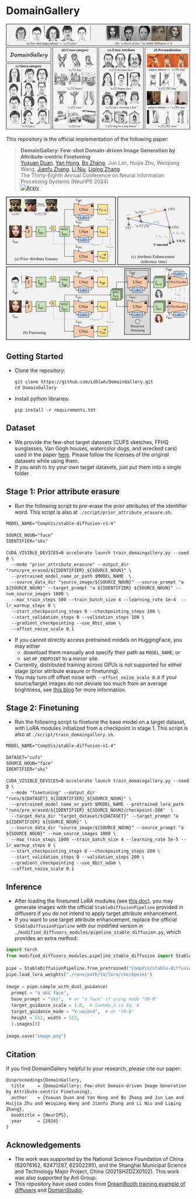 # DomainGallery

<img src="./docs/intro.jpg">

This repository is the official implementation of the following paper:

> **DomainGallery: Few-shot Domain-driven Image Generation by Attribute-centric Finetuning**<br>
> [Yuxuan Duan](https://ldhlwh.github.io/), [Yan Hong](https://github.com/hy-zpg), [Bo Zhang](https://bo-zhang-cs.github.io/), Jun Lan, Huijia Zhu, Weiqiang Wang, [Jianfu Zhang](http://www.qingyuan.sjtu.edu.cn/a/Jianfu-Zhang.html), [Li Niu](http://www.ustcnewly.com/), [Liqing Zhang](https://bcmi.sjtu.edu.cn/~zhangliqing/)<br>
> The Thirty-Eighth Annual Conference on Neural Information Processing Systems (NeurIPS 2024)<br>
> [![Arxiv](https://img.shields.io/badge/arXiv-2411.04571-b31b1b)](https://arxiv.org/abs/2411.04571)

<img src="./docs/method.jpg">


## Getting Started

- Clone the repository:
    ```shell
    git clone https://github.com/Ldhlwh/DomainGallery.git
    cd DomainGallery
    ```
- Install python libraries:
    ```shell
    pip install -r requirements.txt
    ```


## Dataset

- We provide the few-shot target datasets (CUFS sketches, FFHQ sunglasses, Van Gogh houses, watercolor dogs, and wrecked cars) used in the paper [here](https://drive.google.com/drive/folders/1Ct3ZnSYOHEkQACMhyqbplEF-vAv_gPz7?usp=sharing). Please follow the licenses of the original datasets while using them.
- If you wish to try your own target datasets, just put them into a single folder.
    
## Stage 1: Prior attribute erasure

- Run the following script to pre-erase the prior attributes of the identifier word. This script is also at ```./script/prior_attribute_erasure.sh```.
```shell
MODEL_NAME="CompVis/stable-diffusion-v1-4"

SOURCE_NOUN="face"
IDENTIFIER="sks"

CUDA_VISIBLE_DEVICES=0 accelerate launch train_domaingallery.py --seed 0 \
  --mode "prior_attribute_erasure" --output_dir "runs/pre_erased/${IDENTIFIER}_${SOURCE_NOUN}" \
  --pretrained_model_name_or_path $MODEL_NAME  \
  --source_data_dir "source_image/${SOURCE_NOUN}" --source_prompt "a ${SOURCE_NOUN}" --target_prompt "a ${IDENTIFIER} ${SOURCE_NOUN}" --num_source_images 1000 \
  --max_train_steps 500 --train_batch_size 4 --learning_rate 1e-4  --lr_warmup_steps 0 \
  --start_checkpointing_steps 0 --checkpointing_steps 100 \
  --start_validation_steps 0 --validation_steps 100 \
  --gradient_checkpointing --use_8bit_adam \
  --offset_noise_scale 0.1 
```
- If you cannot directly access pretrained models on HuggingFace, you may either
    - download them manually and specify their path as ```MODEL_NAME```; or
    - set ```HF_ENDPOINT``` to a mirror site.
- Currently, distributed training across GPUs is not supported for either stage (prior attribute erasure or finetuning).
- You may turn off offset noise with ```--offset_noise_scale 0.0``` if your source/target images do not deviate too much from an average brightness, see [this blog](https://www.crosslabs.org/blog/diffusion-with-offset-noise) for more information.


## Stage 2: Finetuning

- Run the following script to finetune the base model on a target dataset, with LoRA modules initialized from a checkpoint in stage 1. This script is also at ```./script/train_domaingallery.sh```.
```shell
MODEL_NAME="CompVis/stable-diffusion-v1-4"

DATASET="cufs"
SOURCE_NOUN="face"
IDENTIFIER="sks"

CUDA_VISIBLE_DEVICES=0 accelerate launch train_domaingallery.py --seed 0 \
  --mode "finetuning" --output_dir "runs/${DATASET}_${IDENTIFIER}_${SOURCE_NOUN}" \
  --pretrained_model_name_or_path $MODEL_NAME --pretrained_lora_path "runs/pre_erased/${IDENTIFIER}_${SOURCE_NOUN}/checkpoint-200"  \
  --target_data_dir "target_dataset/${DATASET}" --target_prompt "a ${IDENTIFIER} ${SOURCE_NOUN}" \
  --source_data_dir "source_image/${SOURCE_NOUN}" --source_prompt "a ${SOURCE_NOUN}" --num_source_images 1000 \
  --max_train_steps 1000 --train_batch_size 4 --learning_rate 5e-5 --lr_warmup_steps 0 \
  --start_checkpointing_steps 0 --checkpointing_steps 200 \
  --start_validation_steps 0 --validation_steps 200 \
  --gradient_checkpointing --use_8bit_adam \
  --offset_noise_scale 0.1 
```

  
## Inference

- After loading the finetuned LoRA modules (see [this doc](https://huggingface.co/docs/diffusers/v0.28.2/en/using-diffusers/loading_adapters#lora)), you may generate images with the official ```StableDiffusionPipeline``` provided in diffusers if you do not intend to apply target attribute enhancement.
- If you want to use target attribute enhancement, replace the official ```StableDiffusionPipeline``` with our modified version in ```./modified_diffusers_modules/pipeline_stable_diffusion.py```, which provides an extra method:
```python
import torch
from modified_diffusers_modules.pipeline_stable_diffusion import StableDiffusionPipeline

pipe = StableDiffusionPipeline.from_pretrained("CompVis/stable-diffusion-v1-4", torch_dtype = torch.float16).to("cuda")
pipe.load_lora_weights("./runs/path/to/lora/checkpoint")

image = pipe.sample_with_dual_guidance(
  prompt = "a sks face", 
  base_prompt = "sks",  # or "a face" if using mode "VN-N" 
  target_guidance_scale = 1.0,  # lambda_2 in Eq. 6
  target_guidance_mode = "V-uncond",  # or "VN-N" 
  height = 512, width = 512, 
  ).images[0]

image.save("image.png")
```

     
## Citation

If you find DomainGallery helpful to your research, please cite our paper:
```
@inproceedings{DomainGallery,
  title     = {DomainGallery: Few-shot Domain-driven Image Generation by Attribute-centric Finetuning},
  author    = {Yuxuan Duan and Yan Hong and Bo Zhang and Jun Lan and Huijia Zhu and Weiqiang Wang and Jianfu Zhang and Li Niu and Liqing Zhang},
  booktitle = {NeurIPS},
  year      = {2024}
}
```

## Acknowledgements

- The work was supported by the National Science Foundation of China (62076162, 62471287, 62302295), and the Shanghai Municipal Science and Technology Major Project, China (2021SHZDZX0102). This work was also supported by Ant Group.
- This repository have used codes from [DreamBooth training example of diffusers](https://github.com/huggingface/diffusers/tree/main/examples/dreambooth) and [DomainStudio](https://github.com/bbzhu-jy16/DomainStudio).
